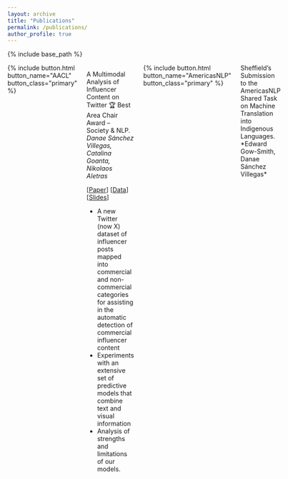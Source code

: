 ```yaml
---
layout: archive
title: "Publications"
permalink: /publications/
author_profile: true
---
```


{% include base_path %}

<div class="columns">
 
  <div class="column-left">
    {% include button.html button_name="AACL" button_class="primary" %} 
  </div>

<div class="column-right">

  A Multimodal Analysis of Influencer Content on Twitter 🏆 Best Area Chair Award –
  Society & NLP. *Danae Sánchez Villegas, Catalina Goanta, Nikolaos Aletras* 
  
  [[Paper](http://www.afnlp.org/conferences/ijcnlp2023/proceedings/main-long/cdrom/pdf/2023.ijcnlp-long.15.pdf)]  [[Data](https://github.com/danaesavi/micd-influencer-content-twitter)] [[Slides](https://danaesavi.github.io/files/AACL2023-Influencers.pdf)]
  
  - A new Twitter (now X) dataset of influencer posts mapped into commercial and non-commercial categories for assisting in the automatic detection of commercial influencer content
  - Experiments with an extensive set of predictive models that combine text and visual information
  - Analysis of strengths and limitations of our models.

</div>

<div class="column-left">
  {% include button.html button_name="AmericasNLP" button_class="primary" %} 
</div>
<div class="column-right">
  Sheffield’s Submission to the AmericasNLP Shared Task on Machine Translation into Indigenous Languages. *Edward Gow-Smith, Danae Sánchez Villegas*
<div class="column-right">
  
</div>

  

